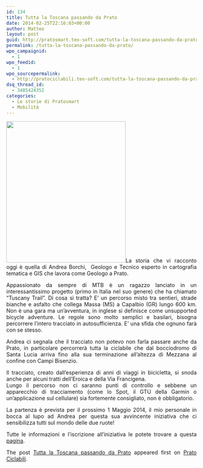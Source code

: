 ```yaml
---
id: 134
title: Tutta la Toscana passando da Prato
date: 2014-02-25T22:16:03+00:00
author: Matteo
layout: post
guid: http://pratosmart.teo-soft.com/tutta-la-toscana-passando-da-prato/
permalink: /tutta-la-toscana-passando-da-prato/
wpo_campaignid:
  - 1
wpo_feedid:
  - 1
wpo_sourcepermalink:
  - http://pratociclabili.teo-soft.com/tutta-la-toscana-passando-da-prato/
dsq_thread_id:
  - 3485424352
categories:
  - Le storie di Pratosmart
  - Mobilità
---
```

<p style="text-align: justify;">
  <img class="alignleft" alt="" src="http://www.mtb-mag.com/wp-content/uploads/2014/01/logo_tuscany_trail.png" width="316" height="375" />La storia che vi racconto oggi è quella di Andrea Borchi,  Geologo e Tecnico esperto in cartografia tematica e GIS che lavora come Geologo a Prato.
</p>

<p style="text-align: justify;">
  Appassionato da sempre di MTB è un ragazzo lanciato in un interessantissimo progetto (primo in Italia nel suo genere) che ha chiamato “Tuscany Trail”. Di cosa si tratta? E’ un percorso misto tra sentieri, strade bianche e asfalto che collega Massa (MS) a Capalbio (GR) lungo 600 km. Non è una gara ma un’avventura, in inglese si definisce come unsupported bicycle adventure. Le regole sono molto semplici e basilari, bisogna percorrere l’intero tracciato in autosufficienza. E’ una sfida che ognuno farà con se stesso.
</p>

<p style="text-align: justify;">
  Andrea ci segnala che il tracciato non potevo non farla passare anche da Prato, in particolare percorrerà tutta la ciclabile che dal bocciodromo di Santa Lucia arriva fino alla sua terminazione all’altezza di Mezzana al confine con Campi Bisenzio.
</p>

<p style="text-align: justify;">
  Il tracciato, creato dall’esperienza di anni di viaggi in bicicletta, si snoda anche per alcuni tratti dell’Eroica e della Via Francigena.<br /> Lungo il percorso non ci saranno punti di controllo e sebbene un apparecchio di tracciamento (come lo Spot, il GTU della Garmin o un’applicazione sul cellulare) sia fortemente consigliato, non è obbligatorio.
</p>

<p style="text-align: justify;">
  La partenza è prevista per il prossimo 1 Maggio 2014, il mio personale in bocca al lupo ad Andrea per questa sua avvincente iniziativa che ci sensibilizza tutti sul mondo delle due ruote!
</p>

<p style="text-align: justify;">
  Tutte le informazioni e l’iscrizione all’iniziativa le potete trovare a questa <a title="pagina" href="http://www.bikepacking.it/tuscany_trail.php" target="_blank">pagina</a>.
</p>

<p style="text-align: justify;">
  The post <a href="http://pratociclabili.teo-soft.com/tutta-la-toscana-passando-da-prato/" rel="nofollow">Tutta la Toscana passando da Prato</a> appeared first on <a href="http://pratociclabili.teo-soft.com" rel="nofollow">Prato Ciclabili</a>.
</p>